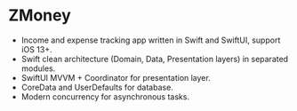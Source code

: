 # ZMoney

- Income and expense tracking app written in Swift and SwiftUI, support iOS 13+.
- Swift clean architecture (Domain, Data, Presentation layers) in separated modules.
- SwiftUI MVVM + Coordinator for presentation layer.
- CoreData and UserDefaults for database.
- Modern concurrency for asynchronous tasks.

